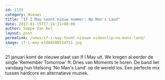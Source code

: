 ```yaml
---
id: 1135
category: Nieuws
title: "If I May toont nieuw nummer: No Man's Land"
date: 2017-01-15T17:24:21+00:00
author: Seppe Van Ael
layout: post
permalink: /news/if-i-may-toont-nieuwe-videoclip-no-mans-land/
image: if-i-may-e1484500714711.jpg
---
```

21 januari komt de nieuwe plaat van If I May uit. We kregen al eerder de single 'Remember Tomorrow' ft. Dries van Moments te horen. De band liet vandaag hun titelsong 'No Man's Land' op de wereld los. Een perfecte mix tussen hardcore en alternatieve muziek.
